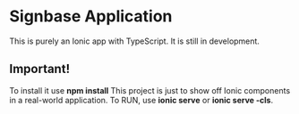 # Signbase Application

This is purely an Ionic app with TypeScript. It is still in development.


## Important!
To install it use **npm install** This project is just to show off Ionic components in a real-world application.
To RUN, use **ionic serve** or **ionic serve -cls**.



